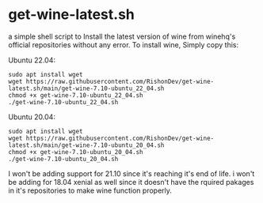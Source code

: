 # get-wine-latest.sh
a simple shell script to Install the latest version of wine from winehq's official repositories without any error.
To install wine, Simply copy this:

Ubuntu 22.04:
```
sudo apt install wget
wget https://raw.githubusercontent.com/RishonDev/get-wine-latest.sh/main/get-wine-7.10-ubuntu_22_04.sh
chmod +x get-wine-7.10-ubuntu_22_04.sh
./get-wine-7.10-ubuntu_22_04.sh
```
Ubuntu 20.04:
```
sudo apt install wget
wget https://raw.githubusercontent.com/RishonDev/get-wine-latest.sh/main/get-wine-7.10-ubuntu_20_04.sh
chmod +x get-wine-7.10-ubuntu_20_04.sh
./get-wine-7.10-ubuntu_20_04.sh
```

I won't be adding support for 21.10 since it's reaching it's end of life. i won't be adding for 18.04 xenial as well since it doesn't have the rquired pakages in it's repositories to make wine function properly.

